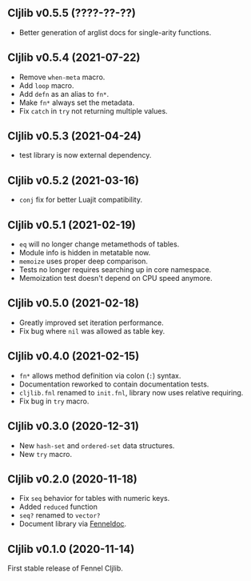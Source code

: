 ## Cljlib v0.5.5 (????-??-??)

- Better generation of arglist docs for single-arity functions.

## Cljlib v0.5.4 (2021-07-22)

- Remove `when-meta` macro.
- Add `loop` macro.
- Add `defn` as an alias to `fn*`.
- Make `fn*` always set the metadata.
- Fix `catch` in `try` not returning multiple values.

## Cljlib v0.5.3 (2021-04-24)

- test library is now external dependency.

## Cljlib v0.5.2 (2021-03-16)

- `conj` fix for better Luajit compatibility.

## Cljlib v0.5.1 (2021-02-19)

- `eq` will no longer change metamethods of tables.
- Module info is hidden in metatable now.
- `memoize` uses proper deep comparison.
- Tests no longer requires searching up in core namespace.
- Memoization test doesn't depend on CPU speed anymore.

## Cljlib v0.5.0 (2021-02-18)

- Greatly improved set iteration performance.
- Fix bug where `nil` was allowed as table key.

## Cljlib v0.4.0 (2021-02-15)

- `fn*` allows method definition via colon (`:`) syntax.
- Documentation reworked to contain documentation tests.
- `cljlib.fnl` renamed to `init.fnl`, library now uses relative requiring.
- Fix bug in `try` macro.

## Cljlib v0.3.0 (2020-12-31)

- New `hash-set` and `ordered-set` data structures.
- New `try` macro.

## Cljlib v0.2.0 (2020-11-18)

- Fix `seq` behavior for tables with numeric keys.
- Added `reduced` function
- `seq?` renamed to `vector?`
- Document library via [Fenneldoc](https://gitlab.com/andreyorst/fenneldoc).

## Cljlib v0.1.0 (2020-11-14)

First stable release of Fennel Cljlib.

<!-- LocalWords: Cljlib namespace Memoization metatable metamethods
     LocalWords:  arglist arity
 -->
